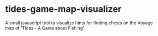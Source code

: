 # tides-game-map-visualizer
A small javascript tool to visualize hints for finding chests on the Voyage map of 'Tides - A Game about Fishing'
